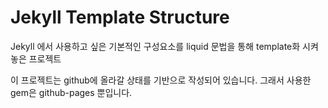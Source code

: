 
# Jekyll Template Structure

Jekyll 에서 사용하고 싶은 기본적인 구성요소를 liquid 문법을 통해 template화 시켜놓은 프로젝트

이 프로젝트는 github에 올라갈 상태를 기반으로 작성되어 있습니다. 그래서 사용한 gem은 github-pages 뿐입니다.
